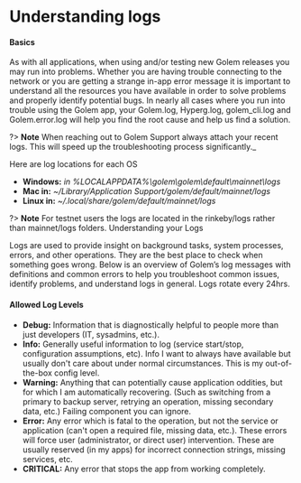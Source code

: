 # Understanding logs 
#### Basics

As with all applications, when using and/or testing new Golem releases you may run into problems. Whether you are having trouble connecting to the network or you are getting a strange in-app error message it is important to understand all the resources you have available in order to solve problems and properly identify potential bugs. In nearly all cases where you run into trouble using the Golem app, your Golem.log, Hyperg.log, golem_cli.log and Golem.error.log will help you find the root cause and help us find a solution.

?> **Note**  When reaching out to Golem Support always attach your recent logs. This will speed up the troubleshooting process significantly._

Here are log locations for each OS

* **Windows:** *in %LOCALAPPDATA%\golem\golem\default\mainnet\logs*
* **Mac in:** *~/Library/Application Support/golem/default/mainnet/logs*
* **Linux in:** *~/.local/share/golem/default/mainnet/logs*

?> **Note**  For testnet users the logs are located in the rinkeby/logs rather than mainnet/logs folders.
Understanding your Logs

Logs are used to provide insight on background tasks, system processes, errors, and other operations. They are the best place to check when something goes wrong. Below is an overview of Golem’s log messages with definitions and common errors to help you troubleshoot common issues, identify problems, and understand logs in general. Logs rotate every 24hrs.

#### Allowed Log Levels

* **Debug:**  Information that is diagnostically helpful to people more than just developers (IT, sysadmins, etc.).
* **Info:**  Generally useful information to log (service start/stop, configuration assumptions, etc). Info I want to always have available but usually don't care about under normal circumstances. This is my out-of-the-box config level.
* **Warning:** Anything that can potentially cause application oddities, but for which I am automatically recovering. (Such as switching from a primary to backup server, retrying an operation, missing secondary data, etc.) Failing component you can ignore.
* **Error:**  Any error which is fatal to the operation, but not the service or application (can't open a required file, missing data, etc.). These errors will force user (administrator, or direct user) intervention. These are usually reserved (in my apps) for incorrect connection strings, missing services, etc.
* **CRITICAL:** Any error that stops the app from working completely.
